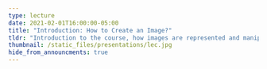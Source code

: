 ```yaml
---
type: lecture
date: 2021-02-01T16:00:00-05:00
title: "Introduction: How to Create an Image?"
tldr: "Introduction to the course, how images are represented and manipulated on computers"
thumbnail: /static_files/presentations/lec.jpg
hide_from_announcments: true
---
```

